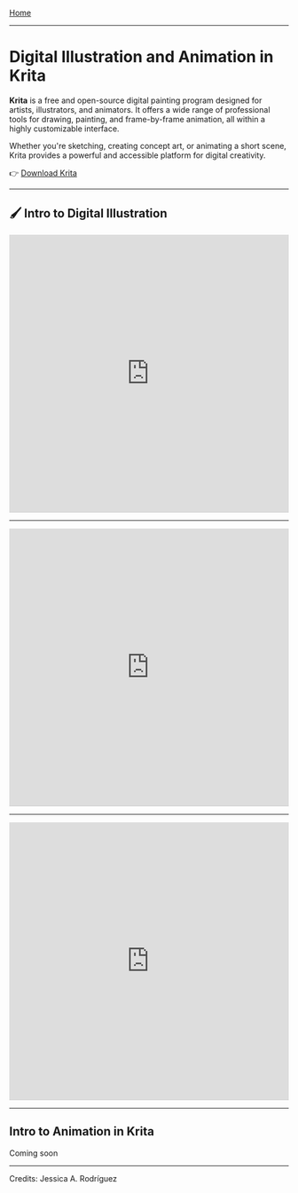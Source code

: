 [Home](../README.md)

-------------------------------------------------------------------------------

# Digital Illustration and Animation in Krita

**Krita** is a free and open-source digital painting program designed for artists, illustrators, and animators. It offers a wide range of professional tools for drawing, painting, and frame-by-frame animation, all within a highly customizable interface.

Whether you're sketching, creating concept art, or animating a short scene, Krita provides a powerful and accessible platform for digital creativity.

👉 [Download Krita](https://krita.org/en/download/)

---

## 🖌️ Intro to Digital Illustration

<iframe src="https://www.iorad.com/player/2581890/Krita-1--New-project--workspace--and-save-project?src=iframe&oembed=1" width="100%" height="500px" style="width: 100%; height: 500px; border-bottom: 1px solid #ccc;" referrerpolicy="strict-origin-when-cross-origin" frameborder="0" webkitallowfullscreen="webkitallowfullscreen" mozallowfullscreen="mozallowfullscreen" allowfullscreen="allowfullscreen" allow="camera; microphone; clipboard-write;" sandbox="allow-scripts allow-forms allow-same-origin allow-presentation allow-downloads allow-modals allow-popups allow-popups-to-escape-sandbox allow-top-navigation allow-top-navigation-by-user-activation"></iframe>

---

<iframe src="https://www.iorad.com/player/2581891/Krita-2--Freehand-Brush?src=iframe&oembed=1" width="100%" height="500px" style="width: 100%; height: 500px; border-bottom: 1px solid #ccc;" referrerpolicy="strict-origin-when-cross-origin" frameborder="0" webkitallowfullscreen="webkitallowfullscreen" mozallowfullscreen="mozallowfullscreen" allowfullscreen="allowfullscreen" allow="camera; microphone; clipboard-write;" sandbox="allow-scripts allow-forms allow-same-origin allow-presentation allow-downloads allow-modals allow-popups allow-popups-to-escape-sandbox allow-top-navigation allow-top-navigation-by-user-activation"></iframe>

---

<iframe src="https://www.iorad.com/player/2581893/Krita-3--Layers---import-image?src=iframe&oembed=1" width="100%" height="500px" style="width: 100%; height: 500px; border-bottom: 1px solid #ccc;" referrerpolicy="strict-origin-when-cross-origin" frameborder="0" webkitallowfullscreen="webkitallowfullscreen" mozallowfullscreen="mozallowfullscreen" allowfullscreen="allowfullscreen" allow="camera; microphone; clipboard-write;" sandbox="allow-scripts allow-forms allow-same-origin allow-presentation allow-downloads allow-modals allow-popups allow-popups-to-escape-sandbox allow-top-navigation allow-top-navigation-by-user-activation"></iframe>

---

## Intro to Animation in Krita

Coming soon

________________________________________________________________________

Credits: Jessica A. Rodríguez
